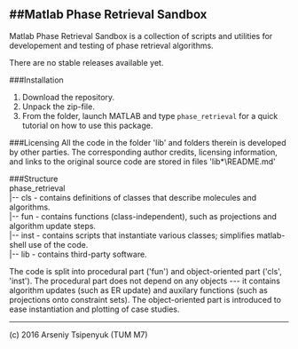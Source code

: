 ##Matlab Phase Retrieval Sandbox
----------------------------------------------------------------------------

Matlab Phase Retrieval Sandbox is a collection of scripts and utilities for
developement and testing of phase retrieval algorithms. 

There are no stable releases available yet.

###Installation
1. Download the repository.
2. Unpack the zip-file.
3. From the folder, launch MATLAB and type `phase_retrieval` for a quick 
tutorial on how to use this package.

###Licensing
All the code in the folder 'lib' and folders therein is developed by 
other parties.
The corresponding author credits, licensing information, and links to the original source code are stored in files 'lib\*\README.md'

###Structure  
phase_retrieval  
|-- cls  - contains definitions of classes that describe molecules and algorithms.  
|-- fun  - contains functions (class-independent), such as projections and algorithm update steps.  
|-- inst - contains scripts that instantiate various classes; simplifies matlab-shell use of the code.  
|-- lib  - contains third-party software.  
  
The code is split into procedural part ('fun') and object-oriented part ('cls', 'inst'). The procedural part
does not depend on any objects --- it contains algorithm updates (such as ER update) and auxilary functions 
(such as projections onto constraint sets). The object-oriented part is introduced to ease instantiation
and plotting of case studies.

----------------------------------------------------------------------------
(c) 2016 Arseniy Tsipenyuk (TUM M7)
